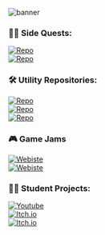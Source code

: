 
![banner](https://github.com/user-attachments/assets/ed48d0db-faf1-40fd-83e4-b59093e5689f)

### 🧙‍♂️ Side Quests:
[![Repo](https://img.shields.io/badge/GitHub-Chess-blue?logo=github)](https://github.com/Mirrro/Chess) \
[![Repo](https://img.shields.io/badge/GitHub-Flocking%20ECS-blue?logo=github)](https://github.com/Mirrro/Flocking)
<!--
[![Repo](https://img.shields.io/badge/GitHub-Pirates-blue?logo=github)](https://github.com/Mirrro/Pirates)
- Compute Shader Mesh Vertex transformer
- Compute Shader Pixel color counter
- Fluid Simulation
- Flocking Behaviour
- Teaching effect of satisfaction
-->

### 🛠️ Utility Repositories:
[![Repo](https://img.shields.io/badge/GitHub-A--Star--Pathfinding-blue?logo=github)](https://github.com/Mirrro/a-star-pathfinding) \
[![Repo](https://img.shields.io/badge/GitHub-Vector%20Field%20Baker-blue?logo=github)](https://github.com/Mirrro/VectorFieldBaker) \
[![Repo](https://img.shields.io/badge/GitHub-Audio%20Sampling-blue?logo=github)](https://github.com/Mirrro/AudioSampling)


<!--
[![Repo](https://img.shields.io/badge/GitHub-Min--Max--Algorithm-blue?logo=github)](https://github.com/Mirrro/Min-Max-Algorithm)
[![Repo](https://img.shields.io/badge/GitHub-Shader%20Collection-blue?logo=github)](https://github.com/Mirrro/Shader-Collection)
-->

### 🎮 Game Jams

[![Webiste](https://img.shields.io/badge/Web-Clumsy%20Mechanics%20@%20Global%20Game%20Jam-blue)](https://v3.globalgamejam.org/2020/games/clumsy-mechanics-6) \
[![Webiste](https://img.shields.io/badge/Web-Turd%20Tycoon%20@%20Axie%20Game%20Jam-blue)](https://hub.skymavis.com/games/turd-tycoon)

### 🧑‍🎓 Student Projects:

[![Youtube](https://img.shields.io/badge/Youtube-Project%20Ineo%20@%20HTL%20Spengergasse-red?logo=youtube&logoColor=white)](https://www.youtube.com/watch?v=qEGhrObEmQ8) \
[![Itch.io](https://img.shields.io/badge/Itch.io-White%20Rabbit%20@%20UE%20Berlin-red?logo=itch.io&logoColor=white)](https://martinbremer.itch.io/white-rabbit) \
[![Itch.io](https://img.shields.io/badge/Itch.io-Anchestor%20Sin%20@%20UE%20Berlin-red?logo=itch.io&logoColor=white)](https://martinbremer.itch.io/white-rabbit)

<!--
**Mirrro/Mirrro** is a ✨ _special_ ✨ repository because its `README.md` (this file) appears on your GitHub profile.

Here are some ideas to get you started:

- 📫 How to reach me: ...
- ⚡ Fun fact: I'm into all kinds of board activities — from longboarding and snowboarding to keyboarding and even boarding my way through Jira. ;) 

Header and Introduction

🚀 Personal Projects:
[Pirates](https://github.com/Mirrro/Pirates)
[Chess](https://github.com/Mirrro/Chess)

🛠️ Utility Repositories:
- A* Path finding
- Min Max
- Gameplay Execution Engine
- Shader Collection

🧙‍♂️ Side Quests:
- Compute Shader Mesh Vertex transformer.
- Compute Shader Pixel color counter.
- Fluid Simulation.
- Flocking Behaviour.
- Teaching effect of satisfaction

🧑‍🎓 Student Projects
[Project Ineo](https://wko.tv/video/7585)
[White Rabbit](https://martinbremer.itch.io/white-rabbit)
[BoardGame Anchestor Sin](https://mawoopy.itch.io/the-ancestors-sin)

🎮 Game Jams
[Clumsy Mechanics @ Global Game Jam](https://v3.globalgamejam.org/2020/games/clumsy-mechanics-6)
[Turd Tycoon @ Axie Game Jam](https://hub.skymavis.com/games/turd-tycoon?from=%2Faxie-game-jam%2F2023%2Fsubmissions&name=Axie+Game+Jam+2023&filter=filterBy%253Dtop_rate%2526page%253D3)
-->
